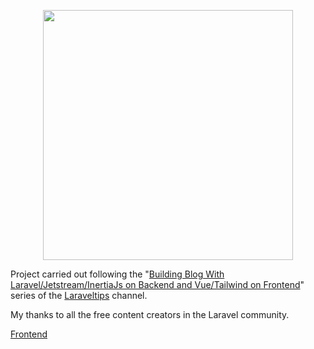 <p align="center"><a href="https://laravel.com" target="_blank"><img src="https://raw.githubusercontent.com/laravel/art/master/logo-lockup/5%20SVG/2%20CMYK/1%20Full%20Color/laravel-logolockup-cmyk-red.svg" width="400"></a></p>

Project carried out following the "[Building Blog With Laravel/Jetstream/InertiaJs on Backend and Vue/Tailwind on Frontend](https://www.youtube.com/watch?v=6IaHW7NDJL8&list=PL2DahmvUpeuuCgEC4fpp7GhmEZJqGJD7v)" series of the [Laraveltips](https://www.youtube.com/c/Laratips/videos) channel.

My thanks to all the free content creators in the Laravel community.

[Frontend](https://github.com/DaniCPZ/blog-front-end)